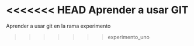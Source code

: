 <<<<<<< HEAD
Aprender a usar GIT
=======

Aprender a usar git en la rama experimento 
>>>>>>> experimento_uno
